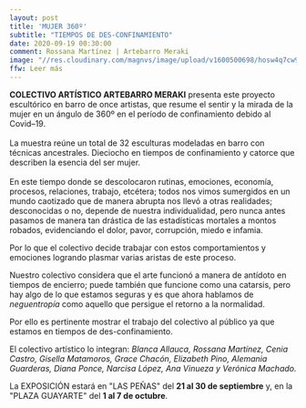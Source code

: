 ```yaml
---
layout: post
title: 'MUJER 360º'
subtitle: "TIEMPOS DE DES-CONFINAMIENTO"
date: 2020-09-19 00:30:00
comment: Rossana Martínez | Artebarro Meraki
image: "//res.cloudinary.com/magnvs/image/upload/v1600500698/hosw4q7cw9r4rfymhy8c.jpg"
ffw: Leer más
---
```



**COLECTIVO ARTÍSTICO ARTEBARRO MERAKI** presenta este proyecto escultórico en barro de once artistas, que resume el sentir y la mirada de la mujer en un ángulo de 360º en el período de confinamiento debido al Covid–19.<br /><br/>La muestra reúne un total de 32 esculturas modeladas en barro con técnicas ancestrales. Dieciocho en tiempos de confinamiento y catorce que describen la esencia del ser mujer. <br /><br/>En este tiempo donde se descolocaron rutinas, emociones, economía, procesos, relaciones, trabajo, etcétera; todos nos vimos sumergidos en un mundo caotizado que de manera abrupta nos llevó a otras realidades; desconocidas o no, depende de nuestra individualidad, pero nunca antes pasamos de manera tan drástica de las estadísticas mortales a montos robados, evidenciando el dolor, pavor, corrupción, miedo e infamia.

Por lo que el colectivo decide trabajar con estos comportamientos y emociones logrando plasmar varias aristas de este proceso.

Nuestro colectivo considera que el arte funcionó a manera de antídoto en tiempos de encierro; puede también que funcione como una catarsis, pero hay algo de lo que estamos seguras y es que ahora hablamos de *neguentropía* como aquello que persigue el retorno a la normalidad.

Por ello es pertinente mostrar el trabajo del colectivo al público ya que estamos en tiempos de des-confinamiento.

El colectivo artístico lo integran: *Blanca Allauca, Rossana Martínez, Cenia Castro, Gisella Matamoros, Grace Chacón, Elizabeth Pino, Alemania Guarderas, Diana Ponce, Narcisa López, Ana Vinueza y Verónica Machado.*

La EXPOSICIÓN estará en "LAS PEÑAS" del **21 al 30 de septiembre** y, en la "PLAZA GUAYARTE" del **1 al 7 de octubre**.
